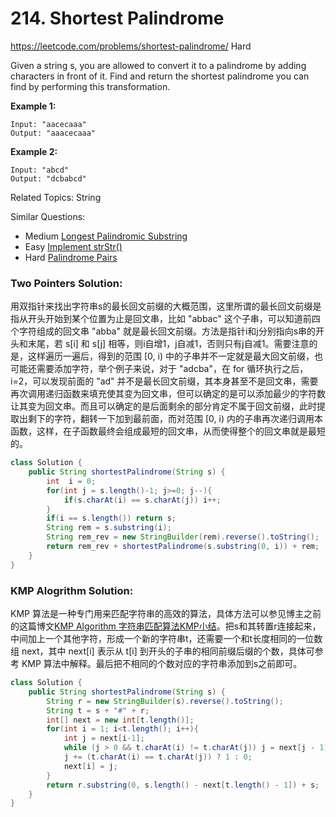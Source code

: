# 214. Shortest Palindrome
<https://leetcode.com/problems/shortest-palindrome/>
Hard

Given a string s, you are allowed to convert it to a palindrome by adding characters in front of it. Find and return the shortest palindrome you can find by performing this transformation.

**Example 1:**

    Input: "aacecaaa"
    Output: "aaacecaaa"

**Example 2:**

    Input: "abcd"
    Output: "dcbabcd"

Related Topics: String

Similar Questions: 
* Medium [Longest Palindromic Substring](https://leetcode.com/problems/longest-palindromic-substring/)
* Easy [Implement strStr()](https://leetcode.com/problems/implement-strstr/)
* Hard [Palindrome Pairs](https://leetcode.com/problems/palindrome-pairs/)

### Two Pointers Solution: 
用双指针来找出字符串s的最长回文前缀的大概范围，这里所谓的最长回文前缀是指从开头开始到某个位置为止是回文串，比如 "abbac" 这个子串，可以知道前四个字符组成的回文串 "abba" 就是最长回文前缀。方法是指针i和j分别指向s串的开头和末尾，若 s[i] 和 s[j] 相等，则i自增1，j自减1，否则只有j自减1。需要注意的是，这样遍历一遍后，得到的范围 [0, i) 中的子串并不一定就是最大回文前缀，也可能还需要添加字符，举个例子来说，对于 "adcba"，在 for 循环执行之后，i=2，可以发现前面的 "ad" 并不是最长回文前缀，其本身甚至不是回文串，需要再次调用递归函数来填充使其变为回文串，但可以确定的是可以添加最少的字符数让其变为回文串。而且可以确定的是后面剩余的部分肯定不属于回文前缀，此时提取出剩下的字符，翻转一下加到最前面，而对范围 [0, i) 内的子串再次递归调用本函数，这样，在子函数最终会组成最短的回文串，从而使得整个的回文串就是最短的。

```java
class Solution {
    public String shortestPalindrome(String s) {
        int  i = 0;
        for(int j = s.length()-1; j>=0; j--){
            if(s.charAt(i) == s.charAt(j)) i++;
        }
        if(i == s.length()) return s;
        String rem = s.substring(i);
        String rem_rev = new StringBuilder(rem).reverse().toString();
        return rem_rev + shortestPalindrome(s.substring(0, i)) + rem;
    }
}
```

### KMP Alogrithm Solution: 
KMP 算法是一种专门用来匹配字符串的高效的算法，具体方法可以参见博主之前的这篇博文[KMP Algorithm 字符串匹配算法KMP小结](../summary/KMP%20Algorithm%20字符串匹配算法KMP小结.md)。把s和其转置r连接起来，中间加上一个其他字符，形成一个新的字符串t，还需要一个和t长度相同的一位数组 next，其中 next[i] 表示从 t[i] 到开头的子串的相同前缀后缀的个数，具体可参考 KMP 算法中解释。最后把不相同的个数对应的字符串添加到s之前即可。

```java
class Solution {
    public String shortestPalindrome(String s) {
        String r = new StringBuilder(s).reverse().toString();
        String t = s + "#" + r;
        int[] next = new int[t.length()];
        for(int i = 1; i<t.length(); i++){
            int j = next[i-1];
            while (j > 0 && t.charAt(i) != t.charAt(j)) j = next[j - 1];
            j += (t.charAt(i) == t.charAt(j)) ? 1 : 0;
            next[i] = j;
        }
        return r.substring(0, s.length() - next[t.length() - 1]) + s;
    }
}
```